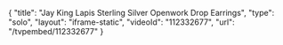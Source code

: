 {
    "title": "Jay King Lapis Sterling Silver Openwork Drop Earrings",
    "type": "solo",
    "layout": "iframe-static",
    "videoId": "112332677",
    "url": "\/tvpembed\/112332677"
}